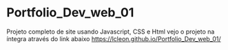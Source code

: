 # Portfolio_Dev_web_01
Projeto completo de site usando Javascript, CSS e Html
vejo o projeto na íntegra através do link abaixo
https://lcleon.github.io/Portfolio_Dev_web_01/
